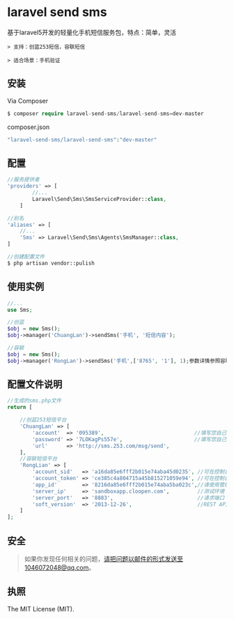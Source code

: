 # laravel send sms

基于laravel5开发的轻量化手机短信服务包，特点：简单，灵活

	> 支持：创蓝253短信，容联短信

	> 适合场景：手机验证


## 安装

Via Composer

``` php
$ composer require laravel-send-sms/laravel-send-sms=dev-master
```

composer.json

``` php
"laravel-send-sms/laravel-send-sms":"dev-master"
```

## 配置

``` php
//服务提供者
'providers' => [
		//...
		Laravel\Send\Sms\SmsServiceProvider::class,
	]

//别名
'aliases' => [
	//...
	'Sms' => Laravel\Send\Sms\Agents\SmsManager::class,
]

//创建配置文件
$ php artisan vendor::pulish 
```

## 使用实例

``` php
//...
use Sms;

//创蓝
$obj = new Sms();
$obj->manager('ChuangLan')->sendSms('手机', '短信内容');

//容联
$obj = new Sms();
$obj->manager('RongLan')->sendSms('手机',['8765', '1'], 1);参数详情参照容联文档
```

## 配置文件说明

``` php
//生成的sms.php文件
return [

	//创蓝253短信平台
	'ChuangLan' => [
	    'account'  => '095389',                             //填写您自己的账号 
		'password' => '7LOKagPs557e',                       //填写您自己的密码
		'url'      => 'http://sms.253.com/msg/send',
	],
	//容联短信平台
	'RongLian' => [
		'account_sid'   => 'a16da85e6fff2b015e74aba45d0235', //可在控制台首页看到开发者主账号ACCOUNT SID
		'account_token' => 'ce385c4a804715a45b815271059e94', //可在控制台首页看到开发者主账号AUTH TOKEN
		'app_id'        => '8216da85e6fff2b015e74aba5ba023c',//请使用管理控制台中已创建应用的APPID
		'server_ip'     => 'sandboxapp.cloopen.com',         //测试环境（生产环境请求地址：app.cloopen.com）
		'server_port'   => '8883',                           //请求端口
		'soft_version'  => '2013-12-26',                     //REST API版本号保持不变
	]
];
```

## 安全

> 如果你发现任何相关的问题，请把问题以邮件的形式发送至1046072048@qq.com。


## 执照

The MIT License (MIT). 

